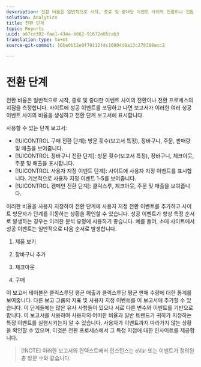```yaml
---
description: 전환 비율은 일반적으로 시작, 종료 및 중대한 이벤트 사이의 전환이나 전환 프로세스의 지점을 측정합니다. 사이트에 성공 이벤트를 코딩하고 나면 보고서가 이러한 여러 성공 이벤트 사이의 비율을 생성하고 전환 단계 보고서에 표시합니다.
solution: Analytics
title: 전환 단계
topic: Reports
uuid: a67ce302-fae1-434a-b662-91672e85cab3
translation-type: tm+mt
source-git-commit: 16ba0b12e0f70112f4c10804d0a13c278388ecc2

---
```



# 전환 단계

전환 비율은 일반적으로 시작, 종료 및 중대한 이벤트 사이의 전환이나 전환 프로세스의 지점을 측정합니다. 사이트에 성공 이벤트를 코딩하고 나면 보고서가 이러한 여러 성공 이벤트 사이의 비율을 생성하고 전환 단계 보고서에 표시합니다.

사용할 수 있는 단계 보고서:

* [!UICONTROL 구매 전환 단계]: 방문 횟수(보고서 특정), 장바구니, 주문, 판매량 및 매출을 보여줍니다.
* [!UICONTROL 장바구니 전환 단계]: 방문 횟수(보고서 특정), 장바구니, 체크아웃, 주문 및 매출을 표시합니다.
* [!UICONTROL 사용자 지정 이벤트 단계]: 사이트에 사용자 지정 이벤트를 표시합니다. 기본적으로 사용자 지정 이벤트 1-5를 보여줍니다.
* [!UICONTROL 캠페인 전환 단계]: 클릭스루, 체크아웃, 주문 및 매출을 보여줍니다.

이러한 비율을 사용자 지정하여 전환 단계에 사용자 지정 전환 이벤트를 추가하고 사이트 방문자가 단계를 이동하는 상황을 확인할 수 있습니다. 성공 이벤트가 항상 특정 순서로 발생하는 경우는 이러한 분석 유형에 사용하기 좋습니다. 예를 들어, 소매 사이트에서 성공 이벤트는 일반적으로 다음 순서로 발생합니다.

1. 제품 보기

2. 장바구니 추가

3. 체크아웃

4. 구매

이 보고서 테이블은 클릭스루당 평균 매출과 클릭스루당 평균 판매 수량에 대한 통계를 보여줍니다. 다른 보고 그룹의 지표 및 사용자 지정 이벤트를 이 보고서에 추가할 수 있습니다. 이 단계들에는 많은 유사 사항들이 있으나 서로 다른 변수와 이벤트를 기반으로 합니다. 이 보고서를 사용하여 사용자의 어떠한 비율과 일반 트렌드가 귀하가 지정하는 특정 이벤트를 실행시키는지 알 수 있습니다. 사용자가 이벤트까지 따라가지 않는 상황을 확인할 수 있으며, 이것은 전환 프로세스에서 그 특정 지점에 대한 인사이트를 제공합니다.

> [!NOTE] 이러한 보고서의 컨텍스트에서 인스턴스는 eVar 또는 이벤트가 정의된 총 방문 수와 같습니다.

